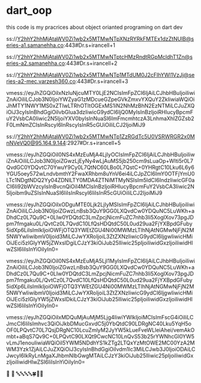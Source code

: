 # dart_oop
this code is my pracrices about object orianted programing on dart dev



ss://Y2hhY2hhMjAtaWV0Zi1wb2x5MTMwNTpXNzRYRkFMTEx1dzZtNUlB@series-a1.samanehha.co:443#Dr.s+irancell+1

ss://Y2hhY2hhMjAtaWV0Zi1wb2x5MTMwNTptcHMzRndtRGpMcldhT1Zn@series-a2.samanehha.co:443#Dr.s+irancell+2

ss://Y2hhY2hhMjAtaWV0Zi1wb2x5MTMwNTp1MTdUM0J2cFlhYWl1VzJj@series-a2-mec.varzesh360.co:443#Dr.s+irancell+3

vmess://eyJhZGQiOiIxNzIuNjcuMTY0LjE2NCIsImFpZCI6IjAiLCJhbHBuIjoiIiwiZnAiOiIiLCJob3N0IjoiYWZyaG1zMDcueGZpeGVkZmxvYXQuY2ZkIiwiaWQiOiJhMTY1NWY1MS0xZTIwLTRhOTItOGExMS1iN2NhMzBhN2EzNTMiLCJuZXQiOiJ3cyIsInBhdGgiOiIvbGlua3dzIiwicG9ydCI6IjQ0MyIsInBzIjoiRHIucyBpcmFuY2VsbCA0Iiwic2N5IjoiYXV0byIsInNuaSI6ImFmcmhtczA3LnhmaXhlZGZsb2F0LmNmZCIsInRscyI6InRscyIsInR5cGUiOiIiLCJ2IjoiMiJ9

ss://Y2hhY2hhMjAtaWV0Zi1wb2x5MTMwNTp1ZzRGdTc5U0VSRWRGR2x0MnNVeVQ0@95.164.9.144:2927#Dr.s+irancell+5

vmess://eyJhZGQiOiI0NS4xMzEuMjA4LjIyOCIsImFpZCI6IjAiLCJhbHBuIjoiIiwiZnAiOiIiLCJob3N0IjoiZGwzLjEyNy4wLjAuMS5jb250cm9sLuaOp+WIti5r0L7QvdGC0YDQvtC70YwuY9Cy0L7QtNC60LBo0L7QstC+0YHRgtC10Lku6L6y6YGU5oey572wLndvbmthY2FwaXRhbm8uYnV6ei4iLCJpZCI6ImY0OTFjYmU0LTc1NDgtNDQ2Yy04ZDNlLTY0MDA4ZTNiMTMyNSIsIm5ldCI6IndzIiwicGF0aCI6Ii92bWVzcyIsInBvcnQiOiI4MCIsInBzIjoiRHIucyBpcmFuY2VsbCA3Iiwic2N5Ijoibm9uZSIsInNuaSI6IiIsInRscyI6IiIsInR5cGUiOiIiLCJ2IjoiMiJ9

vmess://eyJhZGQiOiIxODguMTE0Ljk2LjIyMSIsImFpZCI6IjAiLCJhbHBuIjoiIiwiZnAiOiIiLCJob3N0IjoiZGwzLnBsb3QuY9GG0LXQvdCw0YDQuNC5LuWKh+aDhdCz0L7Qu9C+0LIw0YDQtdC3LmZpcjNicmFuZC7nhb3li5XogIXov73pgJDpm7fmgaku0L/QvtCz0L7QvdC10LfQsHDQtdC50L0ud29ua2FjYXBpdGFuby5idXp6LiIsImlkIjoiOWFjOTQ3YWEtZGU4Ni00MWMzLTlhNjAtNGMwNjFjN2M5NWYwIiwibmV0Ijoid3MiLCJwYXRoIjoiL3ZtZXNzIiwicG9ydCI6IjgwIiwicHMiOiJEci5zIGlyYW5jZWxsIDgiLCJzY3kiOiJub25lIiwic25pIjoiIiwidGxzIjoiIiwidHlwZSI6IiIsInYiOiIyIn0=

vmess://eyJhZGQiOiI0NS4xMzEuMjA5LjI1MyIsImFpZCI6IjAiLCJhbHBuIjoiIiwiZnAiOiIiLCJob3N0IjoiZGwzLnBsb3QuY9GG0LXQvdCw0YDQuNC5LuWKh+aDhdCz0L7Qu9C+0LIw0YDQtdC3LmZpcjNicmFuZC7nhb3li5XogIXov73pgJDpm7fmgaku0L/QvtCz0L7QvdC10LfQsHDQtdC50L0ud29ua2FjYXBpdGFuby5idXp6LiIsImlkIjoiOWFjOTQ3YWEtZGU4Ni00MWMzLTlhNjAtNGMwNjFjN2M5NWYwIiwibmV0Ijoid3MiLCJwYXRoIjoiL3ZtZXNzIiwicG9ydCI6IjgwIiwicHMiOiJEci5zIGlyYW5jZWxsIDkiLCJzY3kiOiJub25lIiwic25pIjoiIiwidGxzIjoiIiwidHlwZSI6IiIsInYiOiIyIn0=

vmess://eyJhZGQiOiIxMDQuMjAuMjM5Ljg4IiwiYWlkIjoiMCIsImFscG4iOiIiLCJmcCI6IiIsImhvc3QiOiJkbDMucGxvdC5j0YbQtdC90LDRgNC40Lku5YqH5oOF0LPQvtC70L7QsjDRgNC10LcuZmlyM2JyYW5kLueFveWLleiAhei/vemAkOmbt+aBqS7Qv9C+0LPQvtC90LXQt9CwcNC10LnQvS53b25rYWNhcGl0YW5vLmJ1enouIiwiaWQiOiI5YWM5NDdhYS1kZTg2LTQxYzMtOWE2MC00YzA2MWM3Yzk1ZjAiLCJuZXQiOiJ3cyIsInBhdGgiOiIvdm1lc3MiLCJwb3J0IjoiODAiLCJwcyI6IkRyLnMgaXJhbmNlbGwgMTAiLCJzY3kiOiJub25lIiwic25pIjoiIiwidGxzIjoiIiwidHlwZSI6IiIsInYiOiIyIn0=



📎 
🦁
🔤🔤🔤🔤🍀🧚‍♂


